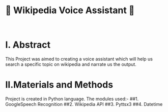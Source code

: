 # :rocket: Wikipedia Voice Assistant :rocket:
<br>

# **I. Abstract**

This Project was aimed to creating a voice assistant which will help us search a specific topic on wikipedia and narrate us the output.

# **II.Materials and Methods**

Project is created in Python language. The modules used:-
##1. GoogleSpeech Recognition
##2. Wikipedia API
##3. Pyttsx3
##4. Datetime
